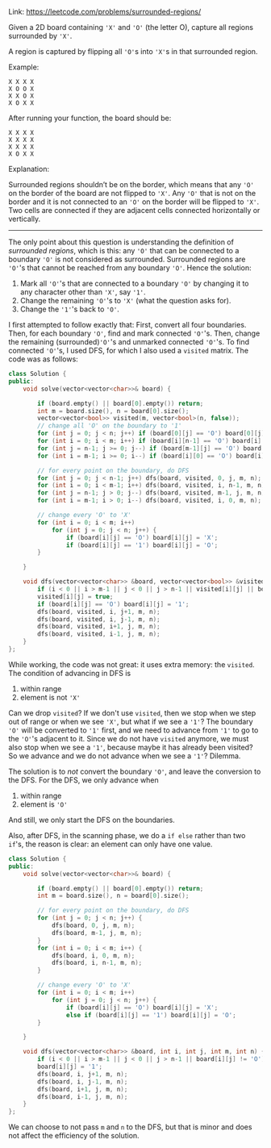 Link: https://leetcode.com/problems/surrounded-regions/

Given a 2D board containing `'X'` and `'O'` (the letter O), capture all regions surrounded by `'X'`.

A region is captured by flipping all `'O'`s into `'X'`s in that surrounded region.

Example:
```
X X X X
X O O X
X X O X
X O X X
```
After running your function, the board should be:
```
X X X X
X X X X
X X X X
X O X X
```
Explanation:

Surrounded regions shouldn’t be on the border, which means that any `'O'` on the border of the board are not flipped to `'X'`. Any `'O'` that is not on the border and it is not connected to an `'O'` on the border will be flipped to `'X'`. Two cells are connected if they are adjacent cells connected horizontally or vertically.   
***
The only point about this question is understanding the definition of _surrounded regions_, which is this: any `'O'` that can be connected to a boundary `'O'` is not considered as surrounded. Surrounded regions are `'O'`'s that cannot be reached from any boundary `'O'`. Hence the solution:  
1. Mark all `'O'`'s that are connected to a boundary `'O'` by changing it to any character other than `'X'`, say `'1'`.
2. Change the remaining `'O'`'s to `'X'` (what the question asks for).
3. Change the `'1'`'s back to `'O'`.

I first attempted to follow exactly that: First, convert all four boundaries. Then, for each boundary `'O'`, find and mark connected `'O'`'s. Then, change the remaining (surrounded)`'O'`'s and unmarked connected `'O'`'s. To find connected `'O'`'s, I used DFS, for which I also used a `visited` matrix. The code was as follows:
```cpp
class Solution {
public:
    void solve(vector<vector<char>>& board) {

        if (board.empty() || board[0].empty()) return;
        int m = board.size(), n = board[0].size();
        vector<vector<bool>> visited(m, vector<bool>(n, false));
        // change all 'O' on the boundary to '1'
        for (int j = 0; j < n; j++) if (board[0][j] == 'O') board[0][j] = '1';   
        for (int i = 0; i < m; i++) if (board[i][n-1] == 'O') board[i][n-1] = '1';
        for (int j = n-1; j >= 0; j--) if (board[m-1][j] == 'O') board[m-1][j] = '1';
        for (int i = m-1; i >= 0; i--) if (board[i][0] == 'O') board[i][0] = '1';

        // for every point on the boundary, do DFS
        for (int j = 0; j < n-1; j++) dfs(board, visited, 0, j, m, n);     
        for (int i = 0; i < m-1; i++) dfs(board, visited, i, n-1, m, n); 
        for (int j = n-1; j > 0; j--) dfs(board, visited, m-1, j, m, n); 
        for (int i = m-1; i > 0; i--) dfs(board, visited, i, 0, m, n); 

        // change every 'O' to 'X'
        for (int i = 0; i < m; i++) 
            for (int j = 0; j < n; j++) {
                if (board[i][j] == 'O') board[i][j] = 'X';
                if (board[i][j] == '1') board[i][j] = 'O';
        }

    }

    void dfs(vector<vector<char>> &board, vector<vector<bool>> &visited, int i, int j, int m, int n) {
        if (i < 0 || i > m-1 || j < 0 || j > n-1 || visited[i][j] || board[i][j] == 'X') return;
        visited[i][j] = true;
        if (board[i][j] == 'O') board[i][j] = '1';
        dfs(board, visited, i, j+1, m, n);
        dfs(board, visited, i, j-1, m, n);
        dfs(board, visited, i+1, j, m, n);
        dfs(board, visited, i-1, j, m, n);       
    }
};
```
While working, the code was not great: it uses extra memory: the `visited`. The condition of advancing in DFS is  
1. within range
2. element is not `'X'`  

Can we drop `visited`? If we don't use `visited`, then we stop when we step out of range or when we see `'X'`, but what if we see a `'1'`? The boundary `'O'` will be converted to `'1'` first, and we need to advance from `'1'` to go to the `'O'`'s adjacent to it. Since we do not have `visited` anymore, we must also stop when we see a `'1'`, because maybe it has already been visited? So we advance and we do not advance when we see a `'1'`? Dilemma. 

The solution is to _not_ convert the boundary `'O'`, and leave the conversion to the DFS. For the DFS, we only advance when  
1. within range
2. element is `'O'`

And still, we only start the DFS on the boundaries. 

Also, after DFS, in the scanning phase, we do a `if else` rather than two `if`'s, the reason is clear: an element can only have one value. 
```cpp
class Solution {
public:
    void solve(vector<vector<char>>& board) {

        if (board.empty() || board[0].empty()) return;
        int m = board.size(), n = board[0].size();

        // for every point on the boundary, do DFS
        for (int j = 0; j < n; j++) {
            dfs(board, 0, j, m, n);  
            dfs(board, m-1, j, m, n);
        }   
        for (int i = 0; i < m; i++) {
            dfs(board, i, 0, m, n); 
            dfs(board, i, n-1, m, n);
        } 

        // change every 'O' to 'X'
        for (int i = 0; i < m; i++) 
            for (int j = 0; j < n; j++) {
                if (board[i][j] == 'O') board[i][j] = 'X';
                else if (board[i][j] == '1') board[i][j] = 'O';
        }

    }

    void dfs(vector<vector<char>> &board, int i, int j, int m, int n) {
        if (i < 0 || i > m-1 || j < 0 || j > n-1 || board[i][j] != 'O') return;
        board[i][j] = '1';
        dfs(board, i, j+1, m, n);
        dfs(board, i, j-1, m, n);
        dfs(board, i+1, j, m, n);
        dfs(board, i-1, j, m, n);       
    }
};
```
We can choose to not pass `m` and `n` to the DFS, but that is minor and does not affect the efficiency of the solution. 
